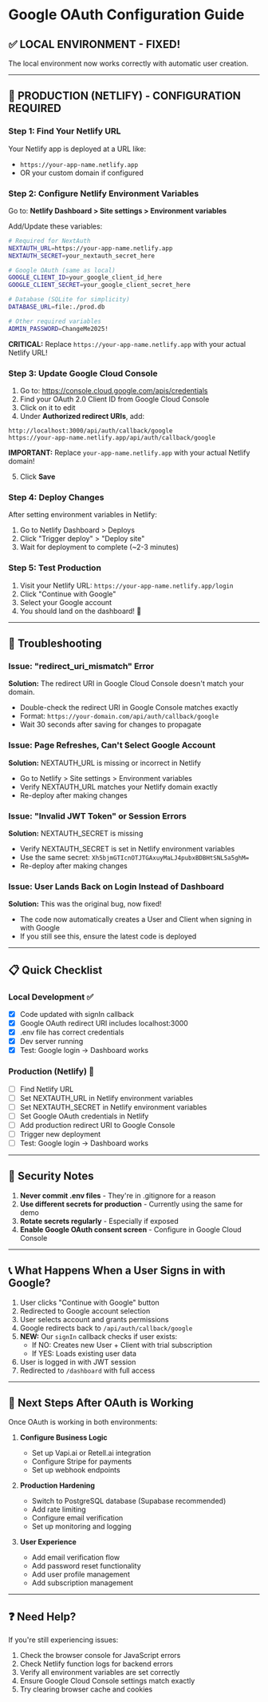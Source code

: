 # Google OAuth Configuration Guide

## ✅ LOCAL ENVIRONMENT - FIXED!

The local environment now works correctly with automatic user creation.

---

## 🔧 PRODUCTION (NETLIFY) - CONFIGURATION REQUIRED

### Step 1: Find Your Netlify URL

Your Netlify app is deployed at a URL like:
- `https://your-app-name.netlify.app`
- OR your custom domain if configured

### Step 2: Configure Netlify Environment Variables

Go to: **Netlify Dashboard > Site settings > Environment variables**

Add/Update these variables:

```bash
# Required for NextAuth
NEXTAUTH_URL=https://your-app-name.netlify.app
NEXTAUTH_SECRET=your_nextauth_secret_here

# Google OAuth (same as local)
GOOGLE_CLIENT_ID=your_google_client_id_here
GOOGLE_CLIENT_SECRET=your_google_client_secret_here

# Database (SQLite for simplicity)
DATABASE_URL=file:./prod.db

# Other required variables
ADMIN_PASSWORD=ChangeMe2025!
```

**CRITICAL:** Replace `https://your-app-name.netlify.app` with your actual Netlify URL!

### Step 3: Update Google Cloud Console

1. Go to: https://console.cloud.google.com/apis/credentials
2. Find your OAuth 2.0 Client ID from Google Cloud Console
3. Click on it to edit
4. Under **Authorized redirect URIs**, add:

```
http://localhost:3000/api/auth/callback/google
https://your-app-name.netlify.app/api/auth/callback/google
```

**IMPORTANT:** Replace `your-app-name.netlify.app` with your actual Netlify domain!

5. Click **Save**

### Step 4: Deploy Changes

After setting environment variables in Netlify:

1. Go to Netlify Dashboard > Deploys
2. Click "Trigger deploy" > "Deploy site"
3. Wait for deployment to complete (~2-3 minutes)

### Step 5: Test Production

1. Visit your Netlify URL: `https://your-app-name.netlify.app/login`
2. Click "Continue with Google"
3. Select your Google account
4. You should land on the dashboard! 🎉

---

## 🐛 Troubleshooting

### Issue: "redirect_uri_mismatch" Error

**Solution:** The redirect URI in Google Cloud Console doesn't match your domain.
- Double-check the redirect URI in Google Console matches exactly
- Format: `https://your-domain.com/api/auth/callback/google`
- Wait 30 seconds after saving for changes to propagate

### Issue: Page Refreshes, Can't Select Google Account

**Solution:** NEXTAUTH_URL is missing or incorrect in Netlify
- Go to Netlify > Site settings > Environment variables
- Verify NEXTAUTH_URL matches your Netlify domain exactly
- Re-deploy after making changes

### Issue: "Invalid JWT Token" or Session Errors

**Solution:** NEXTAUTH_SECRET is missing
- Verify NEXTAUTH_SECRET is set in Netlify environment variables
- Use the same secret: `Xh5bjmGTIcnOTJTGAxuyMaLJ4pubxBDBHtSNL5a5ghM=`
- Re-deploy after making changes

### Issue: User Lands Back on Login Instead of Dashboard

**Solution:** This was the original bug, now fixed!
- The code now automatically creates a User and Client when signing in with Google
- If you still see this, ensure the latest code is deployed

---

## 📋 Quick Checklist

### Local Development ✅
- [x] Code updated with signIn callback
- [x] Google OAuth redirect URI includes localhost:3000
- [x] .env file has correct credentials
- [x] Dev server running
- [x] Test: Google login → Dashboard works

### Production (Netlify) 🔧
- [ ] Find Netlify URL
- [ ] Set NEXTAUTH_URL in Netlify environment variables
- [ ] Set NEXTAUTH_SECRET in Netlify environment variables
- [ ] Set Google OAuth credentials in Netlify
- [ ] Add production redirect URI to Google Console
- [ ] Trigger new deployment
- [ ] Test: Google login → Dashboard works

---

## 🔐 Security Notes

1. **Never commit .env files** - They're in .gitignore for a reason
2. **Use different secrets for production** - Currently using the same for demo
3. **Rotate secrets regularly** - Especially if exposed
4. **Enable Google OAuth consent screen** - Configure in Google Cloud Console

---

## 📞 What Happens When a User Signs in with Google?

1. User clicks "Continue with Google" button
2. Redirected to Google account selection
3. User selects account and grants permissions
4. Google redirects back to `/api/auth/callback/google`
5. **NEW:** Our `signIn` callback checks if user exists:
   - If NO: Creates new User + Client with trial subscription
   - If YES: Loads existing user data
6. User is logged in with JWT session
7. Redirected to `/dashboard` with full access

---

## 🎯 Next Steps After OAuth is Working

Once OAuth is working in both environments:

1. **Configure Business Logic**
   - Set up Vapi.ai or Retell.ai integration
   - Configure Stripe for payments
   - Set up webhook endpoints

2. **Production Hardening**
   - Switch to PostgreSQL database (Supabase recommended)
   - Add rate limiting
   - Configure email verification
   - Set up monitoring and logging

3. **User Experience**
   - Add email verification flow
   - Add password reset functionality
   - Add user profile management
   - Add subscription management

---

## ❓ Need Help?

If you're still experiencing issues:

1. Check the browser console for JavaScript errors
2. Check Netlify function logs for backend errors
3. Verify all environment variables are set correctly
4. Ensure Google Cloud Console settings match exactly
5. Try clearing browser cache and cookies
